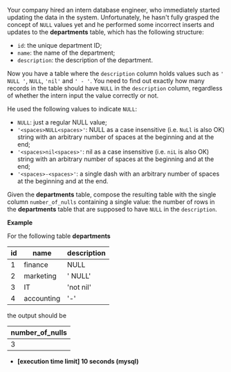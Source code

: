 
Your company hired an intern database engineer, who immediately started updating the data in the system. Unfortunately, he hasn't fully grasped the concept of  `NULL`  values yet and he performed some incorrect inserts and updates to the  **departments**  table, which has the following structure:

-   `id`: the unique department ID;
-   `name`: the name of the department;
-   `description`: the description of the department.

Now you have a table where the  `description`  column holds values such as  `' NULL '`,  `NULL`,  `'nil'`  and  `' - '`. You need to find out exactly how many records in the table should have  `NULL`  in the  `description`  column, regardless of whether the intern input the value correctly or not.

He used the following values to indicate  `NULL`:

-   `NULL`: just a regular NULL value;
-   `'<spaces>NULL<spaces>'`: NULL as a case insensitive (i.e.  `NuLl`  is also OK) string with an arbitrary number of spaces at the beginning and at the end;
-   `'<spaces>nil<spaces>'`: nil as a case insensitive (i.e.  `niL`  is also OK) string with an arbitrary number of spaces at the beginning and at the end;
-   `'<spaces>-<spaces>'`: a single dash with an arbitrary number of spaces at the beginning and at the end.

Given the  **departments**  table, compose the resulting table with the single column  `number_of_nulls`  containing a single value: the number of rows in the  **departments**  table that are supposed to have  `NULL`  in the  `description`.

**Example**

For the following table  **departments**

| id | name       | description |
|----|------------|-------------|
| 1  | finance    | NULL        |
| 2  | marketing  | ' NULL'     |
| 3  | IT         | 'not nil'   |
| 4  | accounting | '-'         |

the output should be

| number_of_nulls |
|-----------------|
| 3               |

-   **[execution time limit] 10 seconds (mysql)**